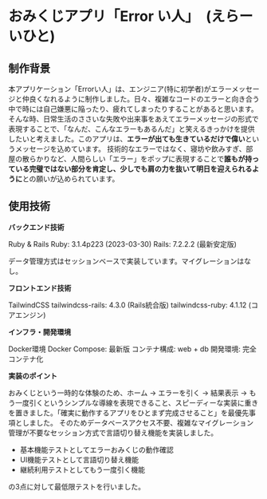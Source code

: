 # おみくじアプリ「Error い人」　(えらーいひと)

## 制作背景
本アプリケーション「Errorい人」は、エンジニア(特に初学者)がエラーメッセージと仲良くなれるように制作しました。日々、複雑なコードのエラーと向き合う中で時には自己嫌悪に陥ったり、疲れてしまったりすることがあると思います。そんな時、日常生活のささいな失敗や出来事をあえてエラーメッセージの形式で表現することで、「なんだ、こんなエラーもあるんだ」と笑えるきっかけを提供したいと考えました。
​このアプリは、**エラーが出ても生きているだけで偉い**というメッセージを込めています。
技術的なエラーではなく、寝坊や飲みすぎ、部屋の散らかりなど、人間らしい「エラー」をポップに表現することで**誰もが持っている完璧ではない部分を肯定し、少しでも肩の力を抜いて明日を迎えられるように**との願いが込められています。


## 使用技術

**バックエンド技術**

Ruby & Rails
Ruby: 3.1.4p223 (2023-03-30)
Rails: 7.2.2.2 (最新安定版)

データ管理方式はセッションベースで実装しています。マイグレーションはなし。

**フロントエンド技術**

TailwindCSS
tailwindcss-rails: 4.3.0 (Rails統合版)
tailwindcss-ruby: 4.1.12 (コアエンジン)

**インフラ・開発環境**

Docker環境
Docker Compose: 最新版
コンテナ構成: web + db
開発環境: 完全コンテナ化


**実装のポイント**

おみくじという一時的な体験のため、ホーム → エラーを引く → 結果表示 → もう一度引くというシンプルな導線を表現できること、スピーディーな実装に重きを置きました。「確実に動作するアプリをひとまず完成させること」を最優先事項としました。
そのためデータベースアクセス不要、複雑なマイグレーション管理が不要なセッション方式で言語切り替え機能を実装しました。

- 基本機能テストとしてエラーおみくじの動作確認
- UI機能テストとして言語切り替え機能
- 継続利用テストとしてもう一度引く機能

の3点に対して最低限テストを行いました。
